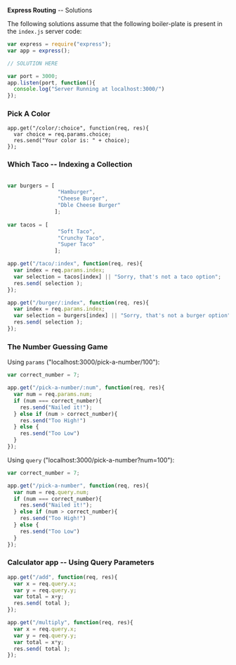 **Express Routing** -- Solutions

The following solutions assume that the following boiler-plate is present in the `index.js` server code:

``` javascript
var express = require("express");
var app = express();

// SOLUTION HERE

var port = 3000;
app.listen(port, function(){
  console.log("Server Running at localhost:3000/")
});
```

### Pick A Color
``` javscript
app.get("/color/:choice", function(req, res){
  var choice = req.params.choice;
  res.send("Your color is: " + choice);
});
```

### Which Taco -- Indexing a Collection

``` javascript
    
var burgers = [
                "Hamburger",
                "Cheese Burger",
                "Dble Cheese Burger"
               ];
               
var tacos = [
                "Soft Taco",
                "Crunchy Taco",
                "Super Taco"
               ];

app.get("/taco/:index", function(req, res){
  var index = req.params.index;
  var selection = tacos[index] || "Sorry, that's not a taco option";
  res.send( selection );
});

app.get("/burger/:index", function(req, res){
  var index = req.params.index;
  var selection = burgers[index] || "Sorry, that's not a burger option";
  res.send( selection );
});
```

### The Number Guessing Game 

Using `params` ("localhost:3000/pick-a-number/100"):
``` javascript
var correct_number = 7;

app.get("/pick-a-number/:num", function(req, res){
  var num = req.params.num;
  if (num === correct_number){
    res.send("Nailed it!");
  } else if (num > correct_number){
    res.send("Too High!")
  } else {
    res.send("Too Low")
  }
});
```

Using `query` ("localhost:3000/pick-a-number?num=100"):

``` javascript
var correct_number = 7;

app.get("/pick-a-number", function(req, res){
  var num = req.query.num;
  if (num === correct_number){
    res.send("Nailed it!");
  } else if (num > correct_number){
    res.send("Too High!")
  } else {
    res.send("Too Low")
  }
});
```

### Calculator app -- Using Query Parameters

``` javascript
app.get("/add", function(req, res){
  var x = req.query.x;
  var y = req.query.y;
  var total = x+y;
  res.send( total );
});

app.get("/multiply", function(req, res){
  var x = req.query.x;
  var y = req.query.y;
  var total = x*y;
  res.send( total );
});
```

